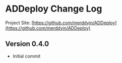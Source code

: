 # ADDeploy Change Log

Project Site: [https://github.com/merddyin/ADDeploy](https://github.com/merddyin/ADDeploy)

## Version 0.4.0

- Initial commit
